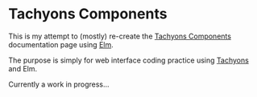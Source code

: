 # Tachyons Components

This is my attempt to (mostly) re-create the [Tachyons Components][]
documentation page using [Elm][].

The purpose is simply for web interface coding practice using [Tachyons][] and
Elm.

Currently a work in progress...

[Elm]: http://elm-lang.org/
[Tachyons]: http://tachyons.io/
[Tachyons Components]: http://tachyons.io/components/
